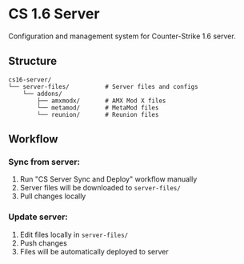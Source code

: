 # CS 1.6 Server

Configuration and management system for Counter-Strike 1.6 server.

## Structure

```
cs16-server/
└── server-files/          # Server files and configs
    └── addons/
        ├── amxmodx/       # AMX Mod X files
        └── metamod/       # MetaMod files
        └── reunion/       # Reunion files
```

## Workflow

### Sync from server:
1. Run "CS Server Sync and Deploy" workflow manually
2. Server files will be downloaded to `server-files/`
3. Pull changes locally

### Update server:
1. Edit files locally in `server-files/`
2. Push changes
3. Files will be automatically deployed to server
